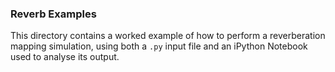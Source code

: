### Reverb Examples

This directory contains a worked example of how to perform a reverberation mapping simulation, 
using both a `.py` input file and an iPython Notebook used to analyse its output. 
